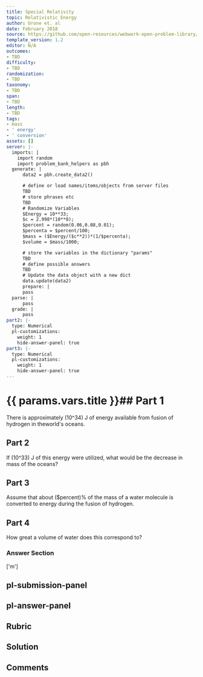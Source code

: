 ```yaml
---
title: Special Relativity
topic: Relativistic Energy
author: Urone et. al
date: February 2018
source: https://github.com/open-resources/webwork-open-problem-library/tree/master/Contrib/BrockPhysics/College_Physics_Urone/28.Special_Relativity/28-06.Relativistic_Energy/NU_U17-28-06-008.pg
template_version: 1.2
editor: N/A
outcomes:
- TBD
difficulty:
- TBD
randomization:
- TBD
taxonomy:
- TBD
span:
- TBD
length:
- TBD
tags:
- mass
- ' energy'
- ' conversion'
assets: []
server: |-
  imports: |
    import random
    import problem_bank_helpers as pbh
  generate: |
      data2 = pbh.create_data2()

      # define or load names/items/objects from server files
      TBD
      # store phrases etc
      TBD
      # Randomize Variables
      $Energy = 10**33;
      $c = 2.998*(10**8);
      $percent = random(0.06,0.08,0.01);
      $percenta = $percent/100;
      $mass = ($Energy/($c**2))*(1/$percenta);
      $volume = $mass/1000;

      # store the variables in the dictionary "params"
      TBD
      # define possible answers
      TBD
      # Update the data object with a new dict
      data.update(data2)
      prepare: |
      pass
  parse: |
      pass
  grade: |
      pass
part2: |-
  type: Numerical
  pl-customizations:
    weight: 1
    hide-answer-panel: true
part3: |-
  type: Numerical
  pl-customizations:
    weight: 1
    hide-answer-panel: true
---
```


# {{ params.vars.title }}## Part 1 
There is approximately (10^34) J of energy available from fusion of hydrogen in theworld's oceans. 
## Part 2 
If (10^33) J of this energy were utilized, what would be the decrease in mass of the oceans? 
## Part 3 
Assume that about ($percent)% of the mass of a water molecule is converted to energy during the fusion of hydrogen. 
## Part 4 
How great a volume of water does this correspond to? 


### Answer Section 
['m']

## pl-submission-panel 


## pl-answer-panel 


## Rubric 


## Solution 


## Comments 


